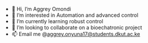 - 👋 Hi, I’m Aggrey Omondi
- 👀 I’m interested in Automation and advanced control 
- 🌱 I’m currently learning robust control
- 💞️ I’m looking to collaborate on a bioechatronic project
- 📫 Email me @aggrey.onyuna17@students.dkut.ac.ke

<!---
MagnumGreya/MagnumGreya is a ✨ special ✨ repository because its `README.md` (this file) appears on your GitHub profile.
You can click the Preview link to take a look at your changes.
--->
